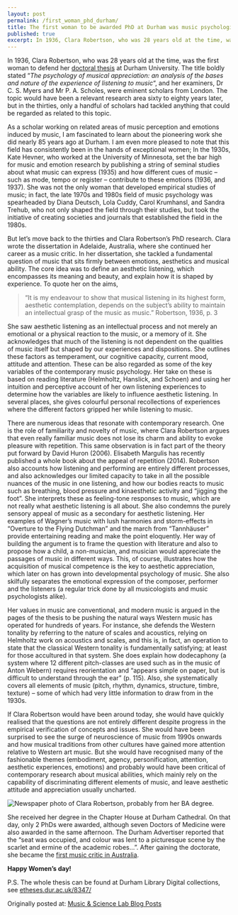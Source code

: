 ```yaml
---
layout: post
permalink: /first_woman_phd_durham/
title: The first woman to be awarded PhD at Durham was music psychologist
published: true
excerpt: In 1936, Clara Robertson, who was 28 years old at the time, was the first woman to defend her doctoral thesis at Durham University. The title boldly stated The psychology of musical appreciation - an analysis of the bases and nature of the experience of listening to music, and her examiners, Dr C. S. Myers and Mr P. A. Scholes, were eminent scholars from London. The topic would have been a relevant research area sixty to eighty years later, but in the thirties, only a handful of scholars had tackled anything that could be regarded as related to this topic.
---
```



In 1936, Clara Robertson, who was 28 years old at the time, was the first woman to defend her [doctoral thesis](http://etheses.dur.ac.uk/8347/) at Durham University. The title boldly stated “_The psychology of musical appreciation: an analysis of the bases and nature of the experience of listening to music_“, and her examiners, Dr C. S. Myers and Mr P. A. Scholes, were eminent scholars from London. The topic would have been a relevant research area sixty to eighty years later, but in the thirties, only a handful of scholars had tackled anything that could be regarded as related to this topic.

As a scholar working on related areas of music perception and emotions induced by music, I am fascinated to learn about the pioneering work she did nearly 85 years ago at Durham. I am even more pleased to note that this field has consistently been in the hands of exceptional women; In the 1930s, Kate Hevner, who worked at the University of Minnesota, set the bar high for music and emotion research by publishing a string of seminal studies about what music can express (1935) and how different cues of music – such as mode, tempo or register – contribute to these emotions (1936, and 1937). She was not the only woman that developed empirical studies of music; in fact, the late 1970s and 1980s field of music psychology was spearheaded by Diana Deutsch, Lola Cuddy, Carol Krumhansl, and Sandra Trehub, who not only shaped the field through their studies, but took the initiative of creating societies and journals that established the field in the 1980s.

But let’s move back to the thirties and Clara Robertson’s PhD research. Clara wrote the dissertation in Adelaide, Australia, where she continued her career as a music critic. In her dissertation, she tackled a fundamental question of music that sits firmly between emotions, aesthetics and musical ability. The core idea was to define an aesthetic listening, which encompasses its meaning and beauty, and explain how it is shaped by experience. To quote her on the aims,

>“It is my endeavour to show that musical listening in its highest form, aesthetic contemplation, depends on the subject’s ability to maintain an intellectual grasp of the music as music.”
> Robertson, 1936, p. 3

She saw aesthetic listening as an intellectual process and not merely an emotional or a physical reaction to the music, or a memory of it. She acknowledges that much of the listening is not dependent on the qualities of music itself but shaped by our experiences and dispositions. She outlines these factors as temperament, our cognitive capacity, current mood, attitude and attention. These can be also regarded as some of the key variables of the contemporary music psychology. Her take on these is based on reading literature (Helmholtz, Hanslick, and Schoen) and using her intuition and perceptive account of her own listening experiences to determine how the variables are likely to influence aesthetic listening. In several places, she gives colourful personal recollections of experiences where the different factors gripped her while listening to music.

There are numerous ideas that resonate with contemporary research. One is the role of familiarity and novelty of music, where Clara Robertson argues that even really familiar music does not lose its charm and ability to evoke pleasure with repetition. This same observation is in fact part of the theory put forward by David Huron (2006). Elisabeth Margulis has recently published a whole book about the appeal of repetition (2014). Robertson also accounts how listening and performing are entirely different processes, and also acknowledges our limited capacity to take in all the possible nuances of the music in one listening, and how our bodies reacts to music such as breathing, blood pressure and kinaesthetic activity and “jigging the foot”. She interprets these as feeling-tone responses to music, which are not really what aesthetic listening is all about. She also condemns the purely sensory appeal of music as a secondary for aesthetic listening. Her examples of Wagner’s music with lush harmonies and storm-effects in “Overture to the Flying Dutchman” and the march from “Tannhäuser” provide entertaining reading and make the point eloquently. Her way of building the argument is to frame the question with literature and also to propose how a child, a non-musician, and musician would appreciate the passages of music in different ways. This, of course, illustrates how the acquisition of musical competence is the key to aesthetic appreciation, which later on has grown into developmental psychology of music. She also skilfully separates the emotional expression of the composer, performer and the listeners (a regular trick done by all musicologists and music psychologists alike).

Her values in music are conventional, and modern music is argued in the pages of the thesis to be pushing the natural ways Western music has operated for hundreds of years. For instance, she defends the Western tonality by referring to the nature of scales and acoustics, relying on Helmholtz work on acoustics and scales, and this is, in fact, an operation to state that the classical Western tonality is fundamentally satisfying; at least for those accultured in that system. She does explain how dodecaphony (a system where 12 different pitch-classes are used such as in the music of Anton Webern) requires reorientation and “appears simple on paper, but is difficult to understand through the ear” (p. 115). Also, she systematically covers all elements of music (pitch, rhythm, dynamics, structure, timbre, texture) – some of which had very little information to draw from in the 1930s.

If Clara Robertson would have been around today, she would have quickly realised that the questions are not entirely different despite progress in the empirical verification of concepts and issues. She would have been surprised to see the surge of neuroscience of music from 1990s onwards and how musical traditions from other cultures have gained more attention relative to Western art music. But she would have recognised many of the fashionable themes (embodiment, agency, personification, attention, aesthetic experiences, emotions) and probably would have been critical of contemporary research about musical abilities, which mainly rely on the capability of discriminating different elements of music, and leave aesthetic attitude and appreciation usually uncharted.

![Newspaper photo of Clara Robertson, probably from her BA degree.](https://musicscience.net/wp-content/uploads/2020/03/enid-robertson.jpg)

She received her degree in the Chapter House at Durham Cathedral. On that day, only 2 PhDs were awarded, although seven Doctors of Medicine were also awarded in the same afternoon. The Durham Advertiser reported that the “seat was occupied, and colour was lent to a picturesque scene by the scarlet and ermine of the academic robes…”. After gaining the doctorate, she became the [first music critic in Australia](https://www.adelaide.edu.au/library/special/mss/robertson-e/).

**Happy Women’s day!**

P.S. The whole thesis can be found at Durham Library Digital collections, see [etheses.dur.ac.uk/8347/](etheses.dur.ac.uk/8347/)


Originally posted at: [Music & Science Lab Blog Posts](https://musicscience.net/2020/03/08/the-first-woman-to-be-awarded-phd-at-durham-was-music-psychologist/)

